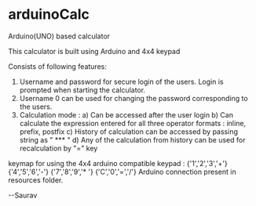 # arduinoCalc
Arduino(UNO) based calculator 

This calculator is built using Arduino and 4x4 keypad 

Consists of following features: 

1) Username and password for secure login of the users. Login is prompted when starting the calculator.
2) Username 0 can be used for changing the password corresponding to the users.
3) Calculation mode : a) Can be accessed after the user login
                      b) Can calculate the expression entered for all three operator formats : inline, prefix, postfix
                      c) History of calculation can be accessed by passing string as " *** "
                      d) Any of the calculation from history can be used for recalculation by "=" key
                      
keymap for using the 4x4 arduino compatible keypad :  {'1','2','3','+'}
                                                      {'4','5','6','-'}
                                                      {'7','8','9','* '}
                                                      {'C','0','=','/'}
Arduino connection present in resources folder.

--Saurav 

  


                      
